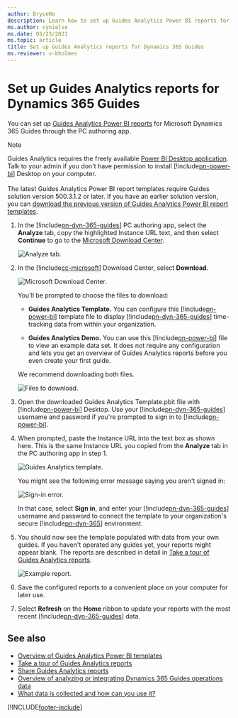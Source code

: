 ```yaml
---
author: BryceHo
description: Learn how to set up Guides Analytics Power BI reports for Microsoft Dynamics 365 Guides
ms.author: cynielse
ms.date: 03/23/2021
ms.topic: article
title: Set up Guides Analytics reports for Dynamics 365 Guides
ms.reviewer: v-bholmes
---
```


# Set up Guides Analytics reports for Dynamics 365 Guides

You can set up [Guides Analytics Power BI reports](analytics-guide.md) for Microsoft Dynamics 365 Guides through the PC authoring app.

> [!NOTE]
> Guides Analytics requires the freely available [Power BI Desktop application](https://powerbi.microsoft.com/get-started/). Talk to your admin if you don't have permission 
to install [!include[pn-power-bi](../includes/pn-power-bi.md)] Desktop on your computer. <br><br>The latest Guides Analytics Power BI report templates require Guides solution version 500.3.1.2 or later. If you have an earlier solution version, you can [download the previous version of Guides Analytics Power BI report templates](https://www.microsoft.com/en-us/download/details.aspx?id=102670).

1.	In the [!include[pn-dyn-365-guides](../includes/pn-dyn-365-guides.md)] PC authoring app, select the **Analyze** tab, copy the highlighted Instance URL text, and then 
select **Continue** to go to the [Microsoft Download Center](https://aka.ms/guidesreport). 
   
    ![Analyze tab.](media/get-started-analytics.PNG "Analyze tab")      
 
2.	In the [!include[cc-microsoft](../includes/cc-microsoft.md)] Download Center, select **Download**. 

    ![Microsoft Download Center.](media/microsoft-download-center.PNG "Microsoft Download Center") 

    You'll be prompted to choose the files to download: 

     - **Guides Analytics Template.** You can configure this [!include[pn-power-bi](../includes/pn-power-bi.md)] template file to display 
     [!include[pn-dyn-365-guides](../includes/pn-dyn-365-guides.md)] time-tracking data from within your organization. 
   
     - **Guides Analytics Demo.** You can use this [!include[pn-power-bi](../includes/pn-power-bi.md)] file to view an example data set. It does not require any 
     configuration and lets you get an overview of Guides Analytics reports before you even create your first guide.  

     We recommend downloading both files. 

     ![Files to download.](media/download-files.PNG "Files to download")   
  
3.	Open the downloaded Guides Analytics Template.pbit file with [!include[pn-power-bi](../includes/pn-power-bi.md)] Desktop. Use your 
[!include[pn-dyn-365-guides](../includes/pn-dyn-365-guides.md)] username and password if you're prompted to sign in to [!include[pn-power-bi](../includes/pn-power-bi.md)].  
 
4.	When prompted, paste the Instance URL into the text box as shown here. This is the same Instance URL you copied from the **Analyze** tab in the PC authoring app in step 1. 

     ![Guides Analytics template.](media/guides-analytics-template.PNG "Guides Analytics template")
 
     You might see the following error message saying you aren't signed in: 
  
     ![Sign-in error.](media/sign-in-error.PNG "Sign-in error")

     In that case, select **Sign in**, and enter your [!include[pn-dyn-365-guides](../includes/pn-dyn-365-guides.md)] username and password to connect the template 
     to your organization's secure [!include[pn-dyn-365](../includes/pn-dyn-365.md)] environment. 

5.	You should now see the template populated with data from your own guides. If you haven't operated any guides yet, your reports might appear blank. The reports are 
described in detail in [Take a tour of Guides Analytics reports](analytics-ga-reports.md). 
 
     ![Example report.](media/example-report.PNG "Example report")
 
6.	Save the configured reports to a convenient place on your computer for later use. 

7.	Select **Refresh** on the **Home** ribbon to update your reports with the most recent [!include[pn-dyn-365-guides](../includes/pn-dyn-365-guides.md)] data. 

## See also

- [Overview of Guides Analytics Power BI templates](analytics-guide.md)
- [Take a tour of Guides Analytics reports](analytics-ga-reports.md)
- [Share Guides Analytics reports](analytics-ga-share-reports.md)
- [Overview of analyzing or integrating Dynamics 365 Guides operations data](analytics-overview.md)
- [What data is collected and how can you use it?](analytics-data-collected.md)



[!INCLUDE[footer-include](../includes/footer-banner.md)]
